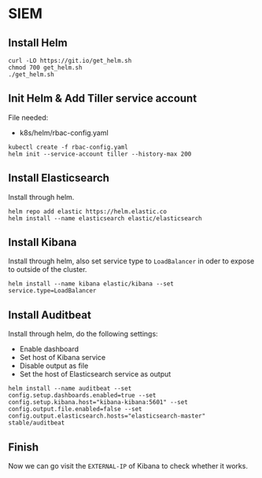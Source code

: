 # SIEM

## Install Helm
```
curl -LO https://git.io/get_helm.sh
chmod 700 get_helm.sh
./get_helm.sh
```

## Init Helm & Add Tiller service account
File needed:
+ k8s/helm/rbac-config.yaml
```
kubectl create -f rbac-config.yaml
helm init --service-account tiller --history-max 200
```
## Install Elasticsearch

Install through helm.
```
helm repo add elastic https://helm.elastic.co
helm install --name elasticsearch elastic/elasticsearch
```


## Install Kibana
Install through helm, also set service type to `LoadBalancer` in oder to expose to outside of the cluster.
```
helm install --name kibana elastic/kibana --set service.type=LoadBalancer
```

## Install Auditbeat
Install through helm, do the following settings:

+ Enable dashboard
+ Set host of Kibana service
+ Disable output as file
+ Set the host of Elasticsearch service as output


```
helm install --name auditbeat --set config.setup.dashboards.enabled=true --set config.setup.kibana.host="kibana-kibana:5601" --set config.output.file.enabled=false --set config.output.elasticsearch.hosts="elasticsearch-master" stable/auditbeat 
```

## Finish
Now we can go visit the `EXTERNAL-IP` of Kibana to check whether it works.

